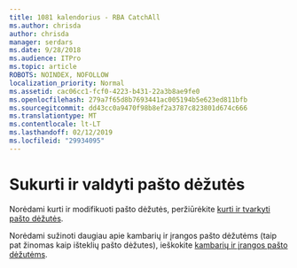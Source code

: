 ```yaml
---
title: 1081 kalendorius - RBA CatchAll
ms.author: chrisda
author: chrisda
manager: serdars
ms.date: 9/28/2018
ms.audience: ITPro
ms.topic: article
ROBOTS: NOINDEX, NOFOLLOW
localization_priority: Normal
ms.assetid: cac06cc1-fcf0-4223-b431-22a3b8ae9fe0
ms.openlocfilehash: 279a7f65d8b7693441ac005194b5e623ed811bfb
ms.sourcegitcommit: dd43cc0a9470f98b8ef2a3787c823801d674c666
ms.translationtype: MT
ms.contentlocale: lt-LT
ms.lasthandoff: 02/12/2019
ms.locfileid: "29934095"
---
```

# <a name="create-and-manage-room-mailboxes"></a>Sukurti ir valdyti pašto dėžutės

Norėdami kurti ir modifikuoti pašto dėžutės, peržiūrėkite [kurti ir tvarkyti pašto dėžutės](https://docs.microsoft.com/Exchange/recipients/room-mailboxes).
  
Norėdami sužinoti daugiau apie kambarių ir įrangos pašto dėžutėms (taip pat žinomas kaip išteklių pašto dėžutes), ieškokite [kambarių ir įrangos pašto dėžutėms](https://support.office.com/article/9f518a6d-1e2c-4d44-93f3-e19013a1552b.aspx).
  

